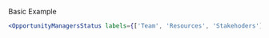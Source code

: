 Basic Example

```jsx
<OpportunityManagersStatus labels={['Team', 'Resources', 'Stakehoders']} />
```
